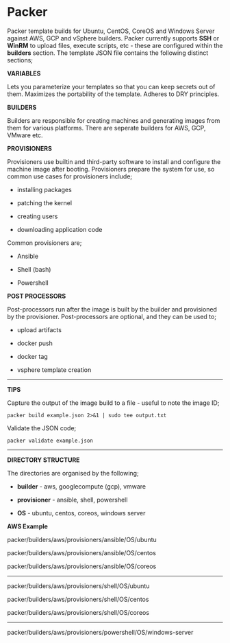 # Packer
Packer template builds for Ubuntu, CentOS, CoreOS and Windows Server against AWS, GCP and vSphere builders. Packer currently supports **SSH** or **WinRM** to upload files, execute scripts, etc - these are configured within the **builders** section. The template JSON file contains the following distinct sections;


**VARIABLES**

Lets you parameterize your templates so that you can keep secrets out of them. Maximizes the portability of the template. Adheres to DRY principles.


**BUILDERS**

Builders are responsible for creating machines and generating images from them for various platforms. There are seperate builders for AWS, GCP, VMware etc.


**PROVISIONERS**

Provisioners use builtin and third-party software to install and configure the machine image after booting. Provisioners prepare the system for use, so common use cases for provisioners include;

- installing packages

- patching the kernel

- creating users

- downloading application code


Common provisioners are;

- Ansible

- Shell (bash)

- Powershell


**POST PROCESSORS**

Post-processors run after the image is built by the builder and provisioned by the provisioner. 
Post-processors are optional, and they can be used to; 

- upload artifacts

- docker push

- docker tag

- vsphere template creation

___


**TIPS**

Capture the output of the image build to a file - useful to note the image ID;

```
packer build example.json 2>&1 | sudo tee output.txt
```

Validate the JSON code;

```
packer validate example.json
```

___

**DIRECTORY STRUCTURE**

The directories are organised by the following;

- **builder** - aws, googlecompute (gcp), vmware

- **provisioner** - ansible, shell, powershell

- **OS** - ubuntu, centos, coreos, windows server


**AWS Example**

packer/builders/aws/provisioners/ansible/OS/ubuntu

packer/builders/aws/provisioners/ansible/OS/centos

packer/builders/aws/provisioners/ansible/OS/coreos

___

packer/builders/aws/provisioners/shell/OS/ubuntu

packer/builders/aws/provisioners/shell/OS/centos

packer/builders/aws/provisioners/shell/OS/coreos

___

packer/builders/aws/provisioners/powershell/OS/windows-server

